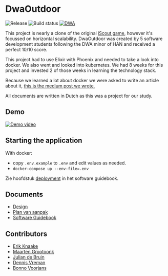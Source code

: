 # DwaOutdoor

![Release](https://github.com/erikknaake/dwa-outdoor/workflows/Release%20docker%20images/badge.svg?branch=main)
![Build status](https://github.com/erikknaake/dwa-outdoor/workflows/Docker%20Image%20CI/badge.svg?branch=development)
[![DWA](https://img.shields.io/endpoint?url=https://dashboard.cypress.io/badge/simple/kog6ht/development&style=flat&logo=cypress)](https://dashboard.cypress.io/projects/kog6ht/runs)

This project is nearly a clone of the original [iScout game](https://iscoutgame.com/), however it's focussed on horizontal scalability.
DwaOutdoor was created by 5 software development students following the DWA minor of HAN and received a perfect 10/10 score.

This project had to use Elixir with Phoenix and needed to take a look into docker. We also went and looked into kubernetes. 
We had 8 weeks for this project and invested 2 of those weeks in learning the technology stack.

Because we learned a lot about docker we were asked to write an article about it, [this is the medium post we wrote.](https://erikknaake.medium.com/dockerizing-elixir-phoenix-2aaf56209b9f)

All documents are written in Dutch as this was a project for our study.

## Demo

[![Demo video](https://img.youtube.com/vi/lso_Wq3CcwA/hqdefault.jpg)](https://youtu.be/lso_Wq3CcwA)

## Starting the application

With docker:
- copy `.env.example` to `.env` and edit values as needed.
- `docker-compose up --env-file=.env`

Zie hoofdstuk [deployment](./docs/software_guidebook/11-deployment.md) in het software guidebook.

## Documents

- [Design](./docs/DESIGN.md)
- [Plan van aanpak](./docs/PLAN_VAN_AANPAK.md)
- [Software Guidebook](./docs/SOFTWARE_GUIDEBOOK.md)

## Contributors

- [Erik Knaake](https://github.com/erikknaake)
- [Maarten Grootoonk](https://github.com/MaartenGDev)
- [Julian de Bruin](https://github.com/Juliandb1708)
- [Dennis Vreman](https://github.com/dennisvrm)
- [Bonno Voorjans](https://github.com/BonnoVoorjans)
